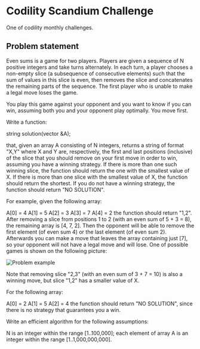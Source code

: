 # Codility Scandium Challenge
One of codility monthly challenges. 

## Problem statement
Even sums is a game for two players. Players are given a sequence of N positive integers and take turns alternately. In each turn, a player chooses a non-empty slice (a subsequence of consecutive elements) such that the sum of values in this slice is even, then removes the slice and concatenates the remaining parts of the sequence. The first player who is unable to make a legal move loses the game.

You play this game against your opponent and you want to know if you can win, assuming both you and your opponent play optimally. You move first.

Write a function:

string solution(vector<int> &A);

that, given an array A consisting of N integers, returns a string of format "X,Y" where X and Y are, respectively, the first and last positions (inclusive) of the slice that you should remove on your first move in order to win, assuming you have a winning strategy. If there is more than one such winning slice, the function should return the one with the smallest value of X. If there is more than one slice with the smallest value of X, the function should return the shortest. If you do not have a winning strategy, the function should return "NO SOLUTION".

For example, given the following array:

  A[0] = 4
  A[1] = 5
  A[2] = 3
  A[3] = 7
  A[4] = 2
the function should return "1,2". After removing a slice from positions 1 to 2 (with an even sum of 5 + 3 = 8), the remaining array is [4, 7, 2]. Then the opponent will be able to remove the first element (of even sum 4) or the last element (of even sum 2). Afterwards you can make a move that leaves the array containing just [7], so your opponent will not have a legal move and will lose. One of possible games is shown on the following picture:

![Problem example](https://codility-frontend-prod.s3.amazonaws.com/media/task_static/even_sums_game/static/images/auto/aadbb996b90aabcb4b688c37e9844f19.png)

Note that removing slice "2,3" (with an even sum of 3 + 7 = 10) is also a winning move, but slice "1,2" has a smaller value of X.

For the following array:

  A[0] = 2
  A[1] = 5
  A[2] = 4
the function should return "NO SOLUTION", since there is no strategy that guarantees you a win.

Write an efficient algorithm for the following assumptions:

N is an integer within the range [1..100,000];
each element of array A is an integer within the range [1..1,000,000,000].
